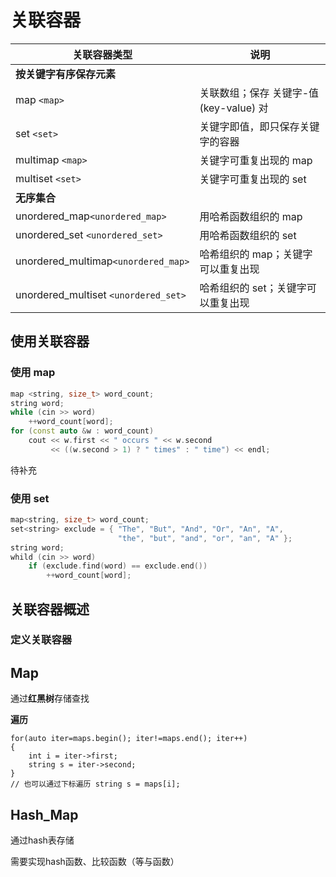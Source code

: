 # 关联容器

| 关联容器类型                         | 说明                                   |
| ------------------------------------ | -------------------------------------- |
| **按关键字有序保存元素**             |                                        |
| map `<map>`                          | 关联数组；保存 关键字-值(key-value) 对 |
| set `<set>`                          | 关键字即值，即只保存关键字的容器       |
| multimap `<map>`                     | 关键字可重复出现的 map                 |
| multiset `<set>`                     | 关键字可重复出现的 set                 |
| **无序集合**                         |                                        |
| unordered_map`<unordered_map>`       | 用哈希函数组织的 map                   |
| unordered_set `<unordered_set>`      | 用哈希函数组织的 set                   |
| unordered_multimap`<unordered_map>`  | 哈希组织的 map；关键字可以重复出现     |
| unordered_multiset `<unordered_set>` | 哈希组织的 set；关键字可以重复出现     |

## 使用关联容器

### 使用 map

```c++
map <string, size_t> word_count;
string word;
while (cin >> word)
	++word_count[word];
for (const auto &w : word_count)
	cout << w.first << " occurs " << w.second
    	 << ((w.second > 1) ? " times" : " time") << endl;
```

待补充

### 使用 set

```c++
map<string, size_t> word_count;
set<string> exclude = { "The", "But", "And", "Or", "An", "A",
                        "the", "but", "and", "or", "an", "A" };
string word;
whild (cin >> word)
    if (exclude.find(word) == exclude.end())
        ++word_count[word];
```



## 关联容器概述

### 定义关联容器





## Map

通过**红黑树**存储查找

**遍历**

```
for(auto iter=maps.begin(); iter!=maps.end(); iter++)
{
	int i = iter->first;
	string s = iter->second;
}
// 也可以通过下标遍历 string s = maps[i];
```



## Hash_Map

通过hash表存储

需要实现hash函数、比较函数（等与函数）

